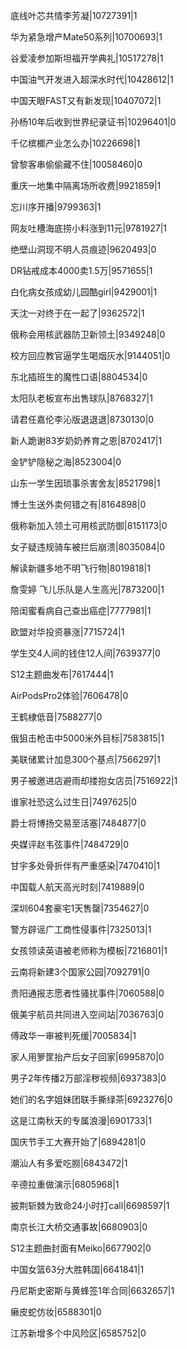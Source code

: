 底线叶芯共情李芳凝|10727391|1

华为紧急增产Mate50系列|10700693|1

谷爱凌参加斯坦福开学典礼|10517278|1

中国油气开发进入超深水时代|10428612|1

中国天眼FAST又有新发现|10407072|1

孙杨10年后收到世界纪录证书|10296401|0

千亿槟榔产业怎么办|10226698|1

曾黎客串偷偷藏不住|10058460|0

重庆一地集中隔离场所收费|9921859|1

忘川序开播|9799363|1

网友吐槽海底捞小料涨到11元|9781927|1

绝壁山洞现不明人员痕迹|9620493|0

DR钻戒成本4000卖1.5万|9571655|1

白化病女孩成幼儿园酷girl|9429001|1

天沈一对终于在一起了|9362572|1

俄称会用核武器防卫新领土|9349248|0

校方回应教官逼学生喝烟灰水|9144051|0

东北插班生的魔性口语|8804534|0

太阳队老板宣布出售球队|8768327|1

请君任嘉伦李沁版退退退|8730130|0

新人跪谢83岁奶奶养育之恩|8702417|1

金铲铲隐秘之海|8523004|0

山东一学生因琐事杀害舍友|8521798|1

博士生送外卖何错之有|8164898|0

俄称新加入领土可用核武防御|8151173|0

女子疑违规骑车被拦后崩溃|8035084|0

解读新疆多地不明飞行物|8019818|1

詹雯婷 飞儿乐队是人生高光|7873200|1

陪闺蜜看病自己查出癌症|7777981|1

欧盟对华投资暴涨|7715724|1

学生交4人间的钱住12人间|7639377|0

S12主题曲发布|7617444|1

AirPodsPro2体验|7606478|0

王鹤棣低音|7588277|0

俄狙击枪击中5000米外目标|7583815|1

美联储累计加息300个基点|7566297|1

男子被邀进店避雨却搂抱女店员|7516922|1

谁家社恐这么过生日|7497625|0

爵士将博扬交易至活塞|7484877|0

央媒评赵韦弦事件|7484729|0

甘宇多处骨折伴有严重感染|7470410|1

中国载人航天高光时刻|7419889|0

深圳604套豪宅1天售罄|7354627|0

警方辟谣广工商性侵事件|7325013|1

女孩领读英语被老师称为模板|7216801|1

云南将新建3个国家公园|7092791|0

贵阳通报志愿者性骚扰事件|7060588|0

俄美宇航员共同进入空间站|7036763|0

傅政华一审被判死缓|7005834|1

家人用箩筐抬产后女子回家|6995870|0

男子2年传播2万部淫秽视频|6937383|0

她们的名字姐妹团联手撕绿茶|6923276|0

这是江南秋天的专属浪漫|6901733|1

国庆节手工大赛开始了|6894281|0

潮汕人有多爱吃朥|6843472|1

辛德拉重做演示|6805968|1

披荆斩棘为致命24小时打call|6698597|1

南京长江大桥交通事故|6680903|0

S12主题曲封面有Meiko|6677902|0

中国女篮63分大胜韩国|6641841|1

丹尼斯史密斯与黄蜂签1年合同|6632657|1

癞皮蛇仿妆|6588301|0

江苏新增多个中风险区|6585752|0

